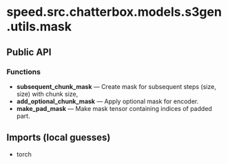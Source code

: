 # speed.src.chatterbox.models.s3gen.utils.mask

## Public API


### Functions
- **subsequent_chunk_mask** — Create mask for subsequent steps (size, size) with chunk size,
- **add_optional_chunk_mask** — Apply optional mask for encoder.
- **make_pad_mask** — Make mask tensor containing indices of padded part.

## Imports (local guesses)
- torch